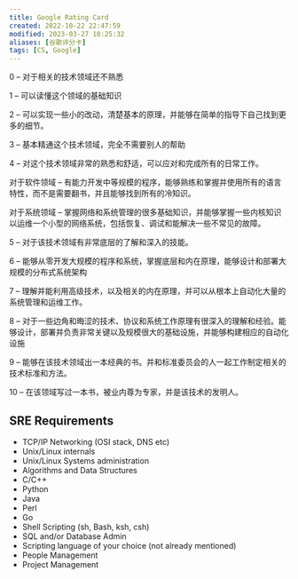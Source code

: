 ```yaml
---
title: Google Rating Card
created: 2022-10-22 22:47:59
modified: 2023-03-27 10:25:32
aliases: [谷歌评分卡]
tags: [CS, Google]
---
```


0 – 对于相关的技术领域还不熟悉

1 – 可以读懂这个领域的基础知识

2 – 可以实现一些小的改动，清楚基本的原理，并能够在简单的指导下自己找到更多的细节。

3 – 基本精通这个技术领域，完全不需要别人的帮助

4 – 对这个技术领域非常的熟悉和舒适，可以应对和完成所有的日常工作。

对于软件领域 – 有能力开发中等规模的程序，能够熟练和掌握并使用所有的语言特性，而不是需要翻书，并且能够找到所有的冷知识。

对于系统领域 – 掌握网络和系统管理的很多基础知识，并能够掌握一些内核知识以运维一个小型的网络系统，包括恢复、调试和能解决一些不常见的故障。

5 – 对于该技术领域有非常底层的了解和深入的技能。

6 – 能够从零开发大规模的程序和系统，掌握底层和内在原理，能够设计和部署大规模的分布式系统架构

7 – 理解并能利用高级技术，以及相关的内在原理，并可以从根本上自动化大量的系统管理和运维工作。

8 – 对于一些边角和晦涩的技术、协议和系统工作原理有很深入的理解和经验。能够设计，部署并负责非常关键以及规模很大的基础设施，并能够构建相应的自动化设施

9 – 能够在该技术领域出一本经典的书。并和标准委员会的人一起工作制定相关的技术标准和方法。

10 – 在该领域写过一本书，被业内尊为专家，并是该技术的发明人。

## SRE Requirements

- TCP/IP Networking (OSI stack, DNS etc)
- Unix/Linux internals
- Unix/Linux Systems administration
- Algorithms and Data Structures
- C/C++
- Python
- Java
- Perl
- Go
- Shell Scripting (sh, Bash, ksh, csh)
- SQL and/or Database Admin
- Scripting language of your choice (not already mentioned)
- People Management
- Project Management
